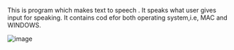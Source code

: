 This is program which makes text to speech .
It speaks what user gives input for speaking.
It contains cod efor both operating system,i.e, MAC and WINDOWS.

![image](https://github.com/HARSHMISHRA-521/Python-Projects/assets/121894609/b131513f-aca1-4f81-b1d2-fcaa004ffec5)
